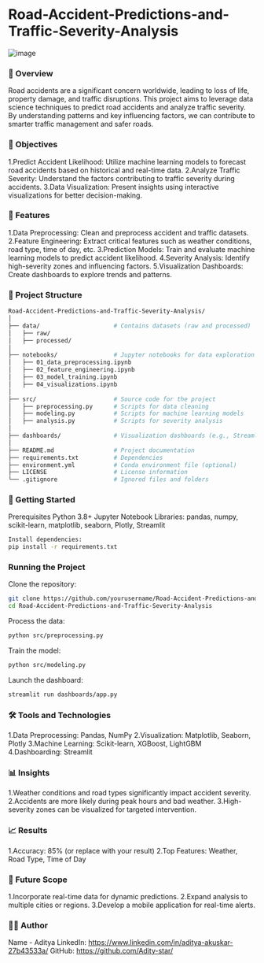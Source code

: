 # Road-Accident-Predictions-and-Traffic-Severity-Analysis
![image](https://github.com/user-attachments/assets/7e8c7030-2b2b-4c21-a089-c61ff839c164)

### 🚗 Overview
Road accidents are a significant concern worldwide, leading to loss of life, property damage, and traffic disruptions. This project aims to leverage data science techniques to predict road accidents and analyze traffic severity. By understanding patterns and key influencing factors, we can contribute to smarter traffic management and safer roads.

### 📌 Objectives
1.Predict Accident Likelihood: Utilize machine learning models to forecast road accidents based on historical and real-time data.
2.Analyze Traffic Severity: Understand the factors contributing to traffic severity during accidents.
3.Data Visualization: Present insights using interactive visualizations for better decision-making.

### 🔧 Features
1.Data Preprocessing: Clean and preprocess accident and traffic datasets.
2.Feature Engineering: Extract critical features such as weather conditions, road type, time of day, etc.
3.Prediction Models: Train and evaluate machine learning models to predict accident likelihood.
4.Severity Analysis: Identify high-severity zones and influencing factors.
5.Visualization Dashboards: Create dashboards to explore trends and patterns.

### 📂 Project Structure
```bash
Road-Accident-Predictions-and-Traffic-Severity-Analysis/
│
├── data/                     # Contains datasets (raw and processed)
│   ├── raw/
│   ├── processed/
│
├── notebooks/                # Jupyter notebooks for data exploration and model development
│   ├── 01_data_preprocessing.ipynb
│   ├── 02_feature_engineering.ipynb
│   ├── 03_model_training.ipynb
│   ├── 04_visualizations.ipynb
│
├── src/                      # Source code for the project
│   ├── preprocessing.py      # Scripts for data cleaning
│   ├── modeling.py           # Scripts for machine learning models
│   ├── analysis.py           # Scripts for severity analysis
│
├── dashboards/               # Visualization dashboards (e.g., Streamlit, Plotly)
│
├── README.md                 # Project documentation
├── requirements.txt          # Dependencies
├── environment.yml           # Conda environment file (optional)
├── LICENSE                   # License information
└── .gitignore                # Ignored files and folders
 ```

### 🚀 Getting Started
Prerequisites
Python 3.8+
Jupyter Notebook
Libraries: pandas, numpy, scikit-learn, matplotlib, seaborn, Plotly, Streamlit

```bash
Install dependencies:
pip install -r requirements.txt
```

### Running the Project
Clone the repository:
```bash
git clone https://github.com/yourusername/Road-Accident-Predictions-and-Traffic-Severity-Analysis.git
cd Road-Accident-Predictions-and-Traffic-Severity-Analysis
```
Process the data:
```bash
python src/preprocessing.py
```
Train the model:
```bash
python src/modeling.py
```
Launch the dashboard:
```bash
streamlit run dashboards/app.py
```

### 🛠️ Tools and Technologies
1.Data Preprocessing: Pandas, NumPy
2.Visualization: Matplotlib, Seaborn, Plotly
3.Machine Learning: Scikit-learn, XGBoost, LightGBM
4.Dashboarding: Streamlit

### 📊 Insights
1.Weather conditions and road types significantly impact accident severity.
2.Accidents are more likely during peak hours and bad weather.
3.High-severity zones can be visualized for targeted intervention.

### 📈 Results
1.Accuracy: 85% (or replace with your result)
2.Top Features: Weather, Road Type, Time of Day

### 🧩 Future Scope
1.Incorporate real-time data for dynamic predictions.
2.Expand analysis to multiple cities or regions.
3.Develop a mobile application for real-time alerts.

### 👩‍💻 Author
Name - Aditya
LinkedIn: https://www.linkedin.com/in/aditya-akuskar-27b43533a/
GitHub: https://github.com/Adity-star/























